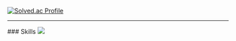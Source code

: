 [![Solved.ac Profile](http://mazassumnida.wtf/api/v2/generate_badge?boj=shorelinesquare)](https://solved.ac/shorelinesquare/)

<hr>
### Skills
<img src="https://img.shields.io/badge/Swift-F05138?style=flat-square&logo=Swift&logoColor=white"/>
